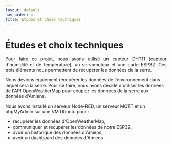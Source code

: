 ```yaml
---
layout: default
nav_order: 4
title: Études et choix techniques
---
```


# Études et choix techniques

<p style="text-align:justify;">Pour faire ce projet, nous avons utilisé un capteur DHT11 (capteur d'humidité et de température), un servomoteur et une carte ESP32.
Ces trois éléments nous permettent de récupérer les données de la serre.

Nous devions également récupérer les données de l'environnement dans lequel sera la serre. Pour ce faire, nous avons décidé d'utiliser les données de l'API OpenWeatherMap pour coupler les données de la serre aux données d'Amiens.

Nous avons installé un serveur Node-RED, un serveur MQTT et un phpMyAdmin sur une VM Ubuntu pour :
* récupérer les données d'OpenWeatherMap,
* communiquer et récupérer les données de notre ESP32,
* avoir un historique des données d'Amiens,
* avoir un dashboard des données d'Amiens

</p>
